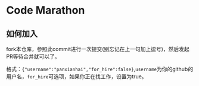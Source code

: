 # Code Marathon

## 如何加入

fork本仓库，参照此commit进行一次提交(别忘记在上一句加上逗号)，然后发起PR等待合并就可以了。

格式：`{"username":"panxianhai","for_hire":false}`,`username`为你的github的用户名，`for_hire`可选项，如果你正在找工作，设置为true。